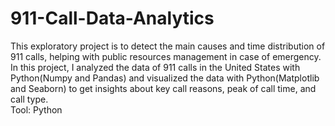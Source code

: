 # 911-Call-Data-Analytics
This exploratory project is to detect the main causes and time distribution of 911 calls, helping with public resources management in case of emergency.  <br>
In this project, I analyzed the data of 911 calls in the United States with Python(Numpy and Pandas) and visualized the data with Python(Matplotlib and Seaborn) to get insights about key call reasons, peak of call time, and call type. <br>
Tool: Python  <br>


